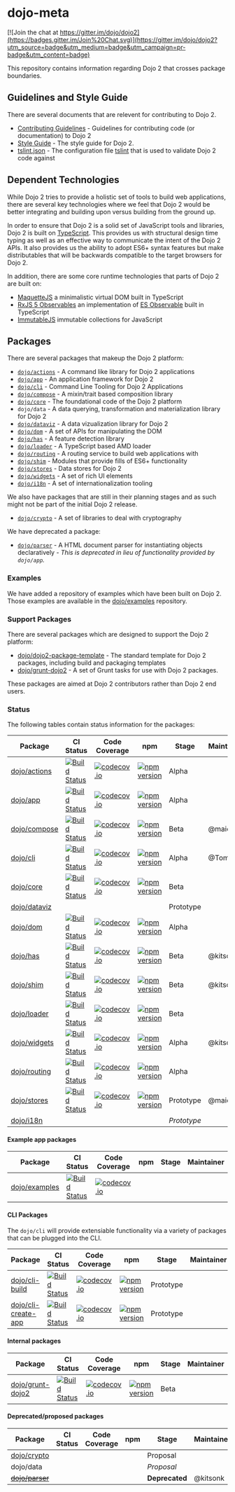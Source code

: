 # dojo-meta

[![Join the chat at https://gitter.im/dojo/dojo2](https://badges.gitter.im/Join%20Chat.svg)](https://gitter.im/dojo/dojo2?utm_source=badge&utm_medium=badge&utm_campaign=pr-badge&utm_content=badge)

This repository contains information regarding Dojo 2 that crosses package boundaries.

## Guidelines and Style Guide

There are several documents that are relevent for contributing to Dojo 2.

* [Contributing Guidelines](CONTRIBUTING.md) - Guidelines for contributing code (or documentation) to Dojo 2
* [Style Guide](STYLE.md) - The style guide for Dojo 2.
* [tslint.json](tslint.json) - The configuration file [tslint](https://palantir.github.io/tslint/) that is used to validate Dojo 2 code against

## Dependent Technologies

While Dojo 2 tries to provide a holistic set of tools to build web applications, there are several key technologies where we feel that Dojo 2 would be better integrating and building upon versus building from the ground up.

In order to ensure that Dojo 2 is a solid set of JavaScript tools and libraries, Dojo 2 is built on [TypeScript](https://www.typescriptlang.org/).  This provides us with structural design time typing as well as an effective way to communicate the intent of the Dojo 2 APIs.  It also provides us the ability to adopt ES6+ syntax features but make distributables that will be backwards compatible to the target browsers for Dojo 2.

In addition, there are some core runtime technologies that parts of Dojo 2 are built on:

* [MaquetteJS](http://maquettejs.org/) a minimalistic virtual DOM built in TypeScript
* [RxJS 5 Observables](https://github.com/ReactiveX/RxJS) an implementation of [ES Observable](https://zenparsing.github.io/es-observable/) built in TypeScript
* [ImmutableJS](https://facebook.github.io/immutable-js/) immutable collections for JavaScript

## Packages

There are several packages that makeup the Dojo 2 platform:

* [`dojo/actions`](https://github.com/dojo/actions) - A command like library for Dojo 2 applications
* [`dojo/app`](https://github.com/dojo/app) - An application framework for Dojo 2
* [`dojo/cli`](https://github.com/dojo/cli) - Command Line Tooling for Dojo 2 Applications
* [`dojo/compose`](https://github.com/dojo/compose) - A mixin/trait based composition library
* [`dojo/core`](https://github.com/dojo/core) - The foundational code of the Dojo 2 platform
* `dojo/data` - A data querying, transformation and materialization library for Dojo 2
* [`dojo/dataviz`](https://github.com/dojo/dataviz) - A data vizualization library for Dojo 2
* [`dojo/dom`](https://github.com/dojo/dom) - A set of APIs for manipulating the DOM
* [`dojo/has`](https://github.com/dojo/has) - A feature detection library
* [`dojo/loader`](https://github.com/dojo/loader) - A TypeScript based AMD loader
* [`dojo/routing`](https://github.com/dojo/routing) - A routing service to build web applications with
* [`dojo/shim`](https://github.com/dojo/shim) - Modules that provide fills of ES6+ functionality
* [`dojo/stores`](https://github.com/dojo/stores) - Data stores for Dojo 2
* [`dojo/widgets`](https://github.com/dojo/widgets) - A set of rich UI elements
* [`dojo/i18n`](https://github.com/dojo/i18n) - A set of internationalization tooling

We also have packages that are still in their planning stages and as such might not be part of the initial Dojo 2 release.

* [`dojo/crypto`](https://github.com/dojo/crypto) - A set of libraries to deal with cryptography


We have deprecated a package:

* [`dojo/parser`](https://github.com/dojo/parser) - A HTML document parser for instantiating objects declaratively - *This is deprecated in lieu of functionality provided by `dojo/app`.*

### Examples

We have added a repository of examples which have been built on Dojo 2.  Those examples are available
in the [dojo/examples](https://github.com/dojo/examples) repository.

### Support Packages

There are several packages which are designed to support the Dojo 2 platform:

* [dojo/dojo2-package-template](https://github.com/dojo/dojo2-package-template) - The standard template for Dojo 2 packages, including build and packaging templates
* [dojo/grunt-dojo2](https://github.com/dojo/grunt-dojo2) - A set of Grunt tasks for use with Dojo 2 packages.

These packages are aimed at Dojo 2 contributors rather than Dojo 2 end users.

### Status

The following tables contain status information for the packages:

|Package|CI Status|Code Coverage|npm       |Stage|Maintainer|
|-------|---------|-------------|----------|-----|----------|
|[dojo/actions](https://github.com/dojo/actions)|[![Build Status](https://travis-ci.org/dojo/actions.svg?branch=master)](https://travis-ci.org/dojo/actions)|[![codecov.io](https://codecov.io/gh/dojo/actions/branch/master/graph/badge.svg)](https://codecov.io/gh/dojo/actions/branch/master)|[![npm version](https://badge.fury.io/js/dojo-actions.svg)](https://badge.fury.io/js/dojo-actions)|Alpha| |
|[dojo/app](https://github.com/dojo/app)|[![Build Status](https://travis-ci.org/dojo/app.svg?branch=master)](https://travis-ci.org/dojo/app)|[![codecov.io](https://codecov.io/gh/dojo/app/branch/master/graph/badge.svg)](https://codecov.io/gh/dojo/app/branch/master)|[![npm version](https://badge.fury.io/js/dojo-app.svg)](https://badge.fury.io/js/dojo-app)|Alpha| |
|[dojo/compose](https://github.com/dojo/compose)|[![Build Status](https://travis-ci.org/dojo/compose.svg?branch=master)](https://travis-ci.org/dojo/compose)|[![codecov.io](https://codecov.io/gh/dojo/compose/branch/master/graph/badge.svg)](https://codecov.io/gh/dojo/compose/branch/master)|[![npm version](https://badge.fury.io/js/dojo-compose.svg)](https://badge.fury.io/js/dojo-compose)|Beta|@maier49|
|[dojo/cli](https://github.com/dojo/cli/)|[![Build Status](https://travis-ci.org/dojo/cli.svg?branch=master)](https://travis-ci.org/dojo/cli)|[![codecov.io](https://codecov.io/gh/dojo/cli/branch/master/graph/badge.svg)](https://codecov.io/gh/dojo/cli/branch/master)|[![npm version](https://badge.fury.io/js/dojo-cli.svg)](https://badge.fury.io/js/dojo-cli)|Alpha|@Tomdye|
|[dojo/core](https://github.com/dojo/core)|[![Build Status](https://travis-ci.org/dojo/core.svg?branch=master)](https://travis-ci.org/dojo/core)|[![codecov.io](https://codecov.io/gh/dojo/core/branch/master/graph/badge.svg)](https://codecov.io/gh/dojo/core/branch/master)|[![npm version](https://badge.fury.io/js/dojo-core.svg)](https://badge.fury.io/js/dojo-core)|Beta| |
|[dojo/dataviz](https://github.com/dojo/dataviz)| | | |Prototype| |
|[dojo/dom](https://github.com/dojo/dom)|[![Build Status](https://travis-ci.org/dojo/dom.svg?branch=master)](https://travis-ci.org/dojo/dom)|[![codecov.io](https://codecov.io/gh/dojo/dom/branch/master/graph/badge.svg)](https://codecov.io/gh/dojo/dom/branch/master)|[![npm version](https://badge.fury.io/js/dojo-dom.svg)](https://badge.fury.io/js/dojo-dom)|Alpha| |
|[dojo/has](https://github.com/dojo/has)|[![Build Status](https://travis-ci.org/dojo/has.svg?branch=master)](https://travis-ci.org/dojo/has)|[![codecov.io](https://codecov.io/gh/dojo/has/branch/master/graph/badge.svg)](https://codecov.io/gh/dojo/has/branch/master)|[![npm version](https://badge.fury.io/js/dojo-has.svg)](https://badge.fury.io/js/dojo-has)|Beta|@kitsonk|
|[dojo/shim](https://github.com/dojo/shim)|[![Build Status](https://travis-ci.org/dojo/shim.svg?branch=master)](https://travis-ci.org/dojo/shim)|[![codecov.io](https://codecov.io/gh/dojo/shim/branch/master/graph/badge.svg)](https://codecov.io/gh/dojo/shim/branch/master)|[![npm version](https://badge.fury.io/js/dojo-shim.svg)](https://badge.fury.io/js/dojo-shim)|Beta|@kitsonk|
|[dojo/loader](https://github.com/dojo/loader)|[![Build Status](https://travis-ci.org/dojo/loader.svg?branch=master)](https://travis-ci.org/dojo/loader)|[![codecov.io](https://codecov.io/gh/dojo/loader/branch/master/graph/badge.svg)](https://codecov.io/gh/dojo/loader/branch/master)|[![npm version](https://badge.fury.io/js/dojo-loader.svg)](https://badge.fury.io/js/dojo-loader)|Beta| |
|[dojo/widgets](https://github.com/dojo/widgets)|[![Build Status](https://travis-ci.org/dojo/widgets.svg?branch=master)](https://travis-ci.org/dojo/widgets)|[![codecov.io](https://codecov.io/gh/dojo/widgets/branch/master/graph/badge.svg)](https://codecov.io/gh/dojo/widgets/branch/master)|[![npm version](https://badge.fury.io/js/dojo-widgets.svg)](https://badge.fury.io/js/dojo-widgets)|Alpha|@kitsonk|
|[dojo/routing](https://github.com/dojo/routing)|[![Build Status](https://travis-ci.org/dojo/routing.svg?branch=master)](https://travis-ci.org/dojo/routing)|[![codecov.io](https://codecov.io/gh/dojo/routing/branch/master/graph/badge.svg)](https://codecov.io/gh/dojo/routing/branch/master)|[![npm version](https://badge.fury.io/js/dojo-routing.svg)](https://badge.fury.io/js/dojo-routing)|Alpha| |
|[dojo/stores](https://github.com/dojo/stores)|[![Build Status](https://travis-ci.org/dojo/stores.svg?branch=master)](https://travis-ci.org/dojo/stores)|[![codecov.io](https://codecov.io/gh/dojo/stores/branch/master/graph/badge.svg)](https://codecov.io/gh/dojo/stores/branch/master)|[![npm version](https://badge.fury.io/js/dojo-stores.svg)](https://badge.fury.io/js/dojo-stores)|Prototype|@maier49|
|[dojo/i18n](https://github.com/dojo/i18n)| | | |*Prototype*| |


#### Example app packages

|Package|CI Status|Code Coverage|npm       |Stage|Maintainer|
|-------|---------|-------------|----------|-----|----------|
|[dojo/examples](https://github.com/dojo/examples)|[![Build Status](https://travis-ci.org/dojo/examples.svg?branch=master)](https://travis-ci.org/dojo/examples)|[![codecov.io](https://codecov.io/gh/dojo/examples/branch/master/graph/badge.svg)](https://codecov.io/gh/dojo/examples/branch/master)| | | |


#### CLI Packages

The `dojo/cli` will provide extensiable functionality via a variety of packages that can be plugged
into the CLI.

|Package|CI Status|Code Coverage|npm       |Stage|Maintainer|
|-------|---------|-------------|----------|-----|----------|
|[dojo/cli-build](https://github.com/dojo/cli-build)|[![Build Status](https://travis-ci.org/dojo/cli-build.svg?branch=master)](https://travis-ci.org/dojo/cli-build)|[![codecov.io](https://codecov.io/gh/dojo/cli-build/branch/master/graph/badge.svg)](https://codecov.io/gh/dojo/cli-build/branch/master)|[![npm version](https://badge.fury.io/js/dojo-cli-build.svg)](https://badge.fury.io/js/dojo-cli-build)|Prototype| |
|[dojo/cli-create-app](https://github.com/dojo/cli-create-app)|[![Build Status](https://travis-ci.org/dojo/cli-create-app.svg?branch=master)](https://travis-ci.org/dojo/cli-create-app)|[![codecov.io](https://codecov.io/gh/dojo/cli-create-app/branch/master/graph/badge.svg)](https://codecov.io/gh/dojo/cli-create-app/branch/master)|[![npm version](https://badge.fury.io/js/dojo-cli-create-app.svg)](https://badge.fury.io/js/dojo-cli-create-app)|Prototype| |


#### Internal packages

|Package|CI Status|Code Coverage|npm       |Stage|Maintainer|
|-------|---------|-------------|----------|-----|----------|
|[dojo/grunt-dojo2](https://github.com/dojo/grunt-dojo2/)|[![Build Status](https://travis-ci.org/dojo/grunt-dojo2.svg?branch=master)](https://travis-ci.org/dojo/grunt-dojo2)|[![codecov.io](https://codecov.io/gh/dojo/grunt-dojo2/branch/master/graph/badge.svg)](https://codecov.io/gh/dojo/grunt-dojo2/branch/master)|[![npm version](https://badge.fury.io/js/grunt-dojo2.svg)](https://badge.fury.io/js/grunt-dojo2)|Beta| |


#### Deprecated/proposed packages

|Package|CI Status|Code Coverage|npm       |Stage|Maintainer|
|-------|---------|-------------|----------|-----|----------|
|[dojo/crypto](https://github.com/dojo/crypto)| | | |Proposal| |
|dojo/data| | | |*Proposal*| |
|~~[dojo/parser](https://github.com/dojo/parser)~~| | | |**Deprecated**|@kitsonk|
